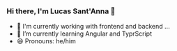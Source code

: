### Hi there, I'm Lucas Sant'Anna 👋

- 🔭 I'm currently working with frontend and backend ...
- 🌱 I’m currently learning Angular and TyprScript
- 😄 Pronouns: he/him
